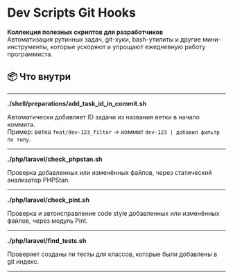 # Dev Scripts Git Hooks

**Коллекция полезных скриптов для разработчиков**  
Автоматизация рутинных задач, git-хуки, bash-утилиты и другие мини-инструменты, которые ускоряют и упрощают ежедневную работу программиста.

## 📦 Что внутри
---
**./shell/preparations/add_task_id_in_commit.sh**

Автоматически добавляет ID задачи из названия ветки в начало коммита.  
Пример: ветка `feat/dev-123_filter` → коммит `dev-123 | добавил фильтр по типу`.

---
**./php/laravel/check_phpstan.sh**

Проверка добавленных или изменённых файлов, через статический анализатор PHPStan.

---
**./php/laravel/check_pint.sh**

Проверка и автоисправление code style добавленных или изменённых файлов, через модуль Pint.

---
**./php/laravel/find_tests.sh**

Проверяет созданы ли тесты для классов, которые были добавлены в git индекс.

---
